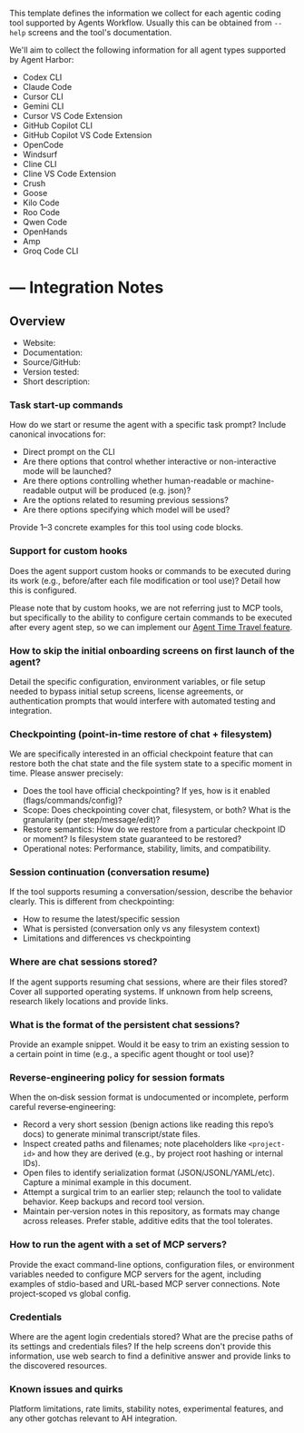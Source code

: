 This template defines the information we collect for each agentic coding tool supported by Agents Workflow. Usually this can be obtained from `--help` screens and the tool's documentation.

We'll aim to collect the following information for all agent types supported by Agent Harbor:

* Codex CLI
* Claude Code
* Cursor CLI
* Gemini CLI
* Cursor VS Code Extension
* GitHub Copilot CLI
* GitHub Copilot VS Code Extension
* OpenCode
* Windsurf
* Cline CLI
* Cline VS Code Extension
* Crush
* Goose
* Kilo Code
* Roo Code
* Qwen Code
* OpenHands
* Amp
* Groq Code CLI

# <Agent Tool> — Integration Notes

## Overview

- Website:
- Documentation:
- Source/GitHub:
- Version tested:
- Short description:

### Task start-up commands

How do we start or resume the agent with a specific task prompt? Include canonical invocations for:

- Direct prompt on the CLI
- Are there options that control whether interactive or non-interactive mode will be launched?
- Are there options controlling whether human-readable or machine-readable output will be produced (e.g. json)?
- Are the options related to resuming previous sessions?
- Are there options specifying which model will be used?

Provide 1–3 concrete examples for this tool using code blocks.

### Support for custom hooks

Does the agent support custom hooks or commands to be executed during its work (e.g., before/after each file modification or tool use)? Detail how this is configured.

Please note that by custom hooks, we are not referring just to MCP tools, but specifically to the ability to configure certain commands to be executed after every agent step, so we can implement our [Agent Time Travel feature](../Agent-Time-Travel.md).

### How to skip the initial onboarding screens on first launch of the agent?

Detail the specific configuration, environment variables, or file setup needed to bypass initial setup screens, license agreements, or authentication prompts that would interfere with automated testing and integration.

### Checkpointing (point-in-time restore of chat + filesystem)

We are specifically interested in an official checkpoint feature that can restore both the chat state and the file system state to a specific moment in time. Please answer precisely:

- Does the tool have official checkpointing? If yes, how is it enabled (flags/commands/config)?
- Scope: Does checkpointing cover chat, filesystem, or both? What is the granularity (per step/message/edit)?
- Restore semantics: How do we restore from a particular checkpoint ID or moment? Is filesystem state guaranteed to be restored?
- Operational notes: Performance, stability, limits, and compatibility.

### Session continuation (conversation resume)

If the tool supports resuming a conversation/session, describe the behavior clearly. This is different from checkpointing:

- How to resume the latest/specific session
- What is persisted (conversation only vs any filesystem context)
- Limitations and differences vs checkpointing

### Where are chat sessions stored?

If the agent supports resuming chat sessions, where are their files stored? Cover all supported operating systems. If unknown from help screens, research likely locations and provide links.

### What is the format of the persistent chat sessions?

Provide an example snippet. Would it be easy to trim an existing session to a certain point in time (e.g., a specific agent thought or tool use)?

### Reverse‑engineering policy for session formats

When the on‑disk session format is undocumented or incomplete, perform careful reverse‑engineering:

- Record a very short session (benign actions like reading this repo’s docs) to generate minimal transcript/state files.
- Inspect created paths and filenames; note placeholders like `<project-id>` and how they are derived (e.g., by project root hashing or internal IDs).
- Open files to identify serialization format (JSON/JSONL/YAML/etc). Capture a minimal example in this document.
- Attempt a surgical trim to an earlier step; relaunch the tool to validate behavior. Keep backups and record tool version.
- Maintain per‑version notes in this repository, as formats may change across releases. Prefer stable, additive edits that the tool tolerates.

### How to run the agent with a set of MCP servers?

Provide the exact command-line options, configuration files, or environment variables needed to configure MCP servers for the agent, including examples of stdio-based and URL-based MCP server connections. Note project‑scoped vs global config.

### Credentials

Where are the agent login credentials stored? What are the precise paths of its settings and credentials files? If the help screens don't provide this information, use web search to find a definitive answer and provide links to the discovered resources.

### Known issues and quirks

Platform limitations, rate limits, stability notes, experimental features, and any other gotchas relevant to AH integration.
